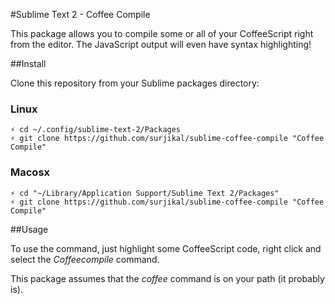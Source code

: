 #Sublime Text 2 - Coffee Compile

This package allows you to compile some or all of your CoffeeScript right from the editor.
The JavaScript output will even have syntax highlighting!


##Install

Clone this repository from your Sublime packages directory:

### Linux
```
⚡ cd ~/.config/sublime-text-2/Packages
⚡ git clone https://github.com/surjikal/sublime-coffee-compile "Coffee Compile"
```

### Macosx
```
⚡ cd "~/Library/Application Support/Sublime Text 2/Packages"
⚡ git clone https://github.com/surjikal/sublime-coffee-compile "Coffee Compile"
```



##Usage

To use the command, just highlight some CoffeeScript code, right click and select the _Coffeecompile_ command.

This package assumes that the _coffee_ command is on your path (it probably is).
